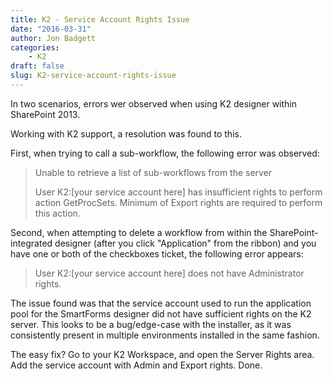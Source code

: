 ```yaml
---
title: K2 - Service Account Rights Issue
date: "2016-03-31"
author: Jon Badgett
categories:
    - K2
draft: false
slug: K2-service-account-rights-issue
---
```


In two scenarios, errors wer observed when using K2 designer within
SharePoint 2013.

Working with K2 support, a resolution was found to this.

<!--more-->

First, when trying to call a sub-workflow, the following error was observed:

> Unable to retrieve a list of sub-workflows from the server
>
> User K2:[your service account here] has insufficient rights to perform action
> GetProcSets. Minimum of Export rights are required to perform this action.

Second, when attempting to delete a workflow from within the
SharePoint-integrated designer (after you click "Application" from the ribbon)
and you have one or both of the checkboxes ticket, the following error appears:

> User K2:[your service account here] does not have Administrator rights.

The issue found was that the service account used to run the application pool
for the SmartForms designer did not have sufficient rights on the K2 server.
This looks to be a bug/edge-case with the installer, as it was consistently
present in multiple environments installed in the same fashion.

The easy fix? Go to your K2 Workspace, and open the Server Rights area. Add the
service account with Admin and Export rights. Done.
